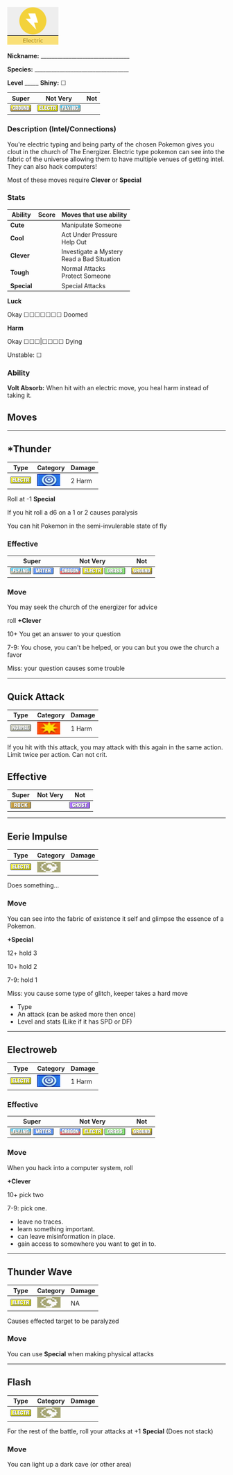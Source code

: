 ![normal](images/electric.png)

**Nickname:** \_\_\_\_\_\_\_\_\_\_\_\_\_\_\_\_\_\_\_\_\_\_\_\_\_\_\_\_\_\_\_\_

**Species:** \_\_\_\_\_\_\_\_\_\_\_\_\_\_\_\_\_\_\_\_\_\_\_\_\_\_\_\_\_\_\_\_\_\_

**Level** _\_\_\_\_   **Shiny:** ☐

 |   Super                        | Not Very| Not                         |
 |--------------------------------|---------|-----------------------------|
 | ![](images/GroundIC_Big.webp)| ![](images/ElectricIC_Big.webp) ![](images/FlyingIC_Big.webp) | |

### Description (Intel/Connections)

You're electric typing and being party of the chosen Pokemon gives you clout in the church of The Energizer. Electric type pokemon can see into the fabric of the universe allowing them to have multiple venues of getting intel. They can also hack computers!

Most of these moves require **Clever** or **Special**

### Stats

 |      Ability                   | Score | Moves that use ability                         |
 |--------------------------------|---------|-----------------------------|
 | **Cute**  | | Manipulate Someone <br/> |
 | **Cool**  | | Act Under Pressure <br/> Help Out |
 | **Clever**| | Investigate a Mystery <br/> Read a Bad Situation |
 | **Tough** | | Normal Attacks <br/> Protect Someone |
 | **Special** | | Special Attacks <br/> |

**Luck**

Okay ☐☐☐☐☐☐☐ Doomed

**Harm**

Okay ☐☐☐|☐☐☐☐ Dying

Unstable: ☐

### Ability

**Volt Absorb:** When hit with an electric move, you heal harm instead of taking it.

## Moves

---

## *Thunder


 | Type        | Category   | Damage      |
 | ----------- | ------------ | ----------- |
 | ![](images/ElectricIC_Big.webp) | ![](images/special.png)| 2 Harm|

Roll at -1 **Special**

If you hit roll a d6 on a 1 or 2 causes paralysis

You can hit Pokemon in the semi-invulerable state of fly


### Effective

 |   Super                      | Not Very | Not                                                          |
 |------------------------------|----------|--------------------------------------------------------------|
 | ![](images/FlyingIC_Big.webp) ![](images/WaterIC_Big.webp)| ![](images/DragonIC_Big.webp) ![](images/ElectricIC_Big.webp) ![](images/GrassIC_Big.webp) |  ![](images/GroundIC_Big.webp)|


### Move

You may seek the church of the energizer for advice

roll **+Clever**

10+ You get an answer to your question

7-9: You chose, you can't be helped, or you can but you owe the church a favor

Miss: your question causes some trouble


---

## Quick Attack

 | Type        | Category   | Damage      |
 | ----------- | ------------ | ----------- |
 | ![](images/NormalIC_Big.webp)| ![](images/physical.png)| 1 Harm |

If you hit with this attack, you may attack with this again in the same action.
Limit twice per action. Can not crit.

## Effective

 |   Super                        | Not Very| Not                         |
 |--------------------------------|---------|-----------------------------|
 | ![](images/RockIC_Big.webp)|         | ![](images/GhostIC_Big.webp)|

---

## Eerie Impulse


 | Type        | Category   | Damage      |
 | ----------- | ------------ | ----------- |
 | ![](images/ElectricIC_Big.webp) | ![](images/status.png)| |

Does something...

### Move


You can see into the fabric of existence it self and glimpse the essence of a Pokemon.

**+Special**

12+ hold 3

10+ hold 2

7-9: hold 1

Miss: you cause some type of glitch, keeper takes a hard move

* Type
* An attack (can be asked more then once) 
* Level and stats (Like if it has SPD or DF)

---
## Electroweb


 | Type        | Category   | Damage      |
 | ----------- | ------------ | ----------- |
 | ![](images/ElectricIC_Big.webp) | ![](images/special.png)| 1 Harm|


### Effective

 |   Super                      | Not Very | Not                                                          |
 |------------------------------|----------|--------------------------------------------------------------|
 | ![](images/FlyingIC_Big.webp) ![](images/WaterIC_Big.webp)| ![](images/DragonIC_Big.webp) ![](images/ElectricIC_Big.webp) ![](images/GrassIC_Big.webp) |  ![](images/GroundIC_Big.webp)|

### Move

When you hack into a computer system, roll

**+Clever**

10+ pick two

7-9: pick one.

* leave no traces.
* learn something important.
* can leave misinformation in place.
* gain access to somewhere you want to get in to.

---

## Thunder Wave

 | Type        | Category   | Damage      |
 | ----------- | ------------ | ----------- |
 | ![](images/ElectricIC_Big.webp) | ![](images/status.png)| NA |

Causes effected target to be paralyzed

### Move

You can use **Special** when making physical attacks

---

## Flash

 | Type        | Category   | Damage      |
 | ----------- | ------------ | ----------- |
 | ![](images/ElectricIC_Big.webp) | ![](images/status.png)| |


For the rest of the battle, roll your attacks at +1 **Special** (Does not stack)
### Move

You can light up a dark cave (or other area)
